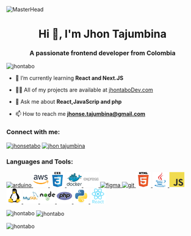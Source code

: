 ![MasterHead](https://www.notion.so/image/https%3A%2F%2Fi.pinimg.com%2Foriginals%2F02%2F01%2F1e%2F02011ec8554277b8c70bf22fb192123c.gif?table=block&id=e5c6c580-19e7-48fd-8a47-eac9eb4c899a&spaceId=a085380f-e1e4-4f25-97a9-4f28f7cacee2&userId=fe75dd06-4eeb-4aec-8132-b18c38900422&cache=v2)

<h1 align="center">Hi 👋, I'm Jhon Tajumbina</h1>  
<h3 align="center">A passionate frontend developer from Colombia</h3>  
  
<p align="left"> <img src="https://komarev.com/ghpvc/?username=jhontabo&label=Profile%20views&color=0e75b6&style=flat" alt="jhontabo" /> </p>  
  
- 🌱 I’m currently learning **React and Next.JS**  
  
- 👨‍💻 All of my projects are available at [jhontaboDev.com](jhontaboDev.com)  
  
- 💬 Ask me about **React,JavaScrip and php**  
  
- 📫 How to reach me **jhonse.tajumbina@gmail.com**  
  
<h3 align="left">Connect with me:</h3>  
<p align="left">  
<a href="https://twitter.com/jhonsetabo" target="blank"><img align="center" src="https://raw.githubusercontent.com/rahuldkjain/github-profile-readme-generator/master/src/images/icons/Social/twitter.svg" alt="jhonsetabo" height="30" width="40" /></a>  
<a href="https://linkedin.com/in/jhon tajumbina" target="blank"><img align="center" src="https://raw.githubusercontent.com/rahuldkjain/github-profile-readme-generator/master/src/images/icons/Social/linked-in-alt.svg" alt="jhon tajumbina" height="30" width="40" /></a>
</p>

  
<h3 align="left">Languages and Tools:</h3>  
<p align="left"> <a href="https://www.arduino.cc/" target="_blank" rel="noreferrer"> <img src="https://cdn.worldvectorlogo.com/logos/arduino-1.svg" alt="arduino" width="40" height="40"/> </a> <a href="https://aws.amazon.com" target="_blank" rel="noreferrer"> <img src="https://raw.githubusercontent.com/devicons/devicon/master/icons/amazonwebservices/amazonwebservices-original-wordmark.svg" alt="aws" width="40" height="40"/> </a>  <a href="https://www.w3schools.com/css/" target="_blank" rel="noreferrer"> <img src="https://raw.githubusercontent.com/devicons/devicon/master/icons/css3/css3-original-wordmark.svg" alt="css3" width="40" height="40"/> </a> <a href="https://www.docker.com/" target="_blank" rel="noreferrer"> <img src="https://raw.githubusercontent.com/devicons/devicon/master/icons/docker/docker-original-wordmark.svg" alt="docker" width="40" height="40"/> </a> <a href="https://expressjs.com" target="_blank" rel="noreferrer"> <img src="https://raw.githubusercontent.com/devicons/devicon/master/icons/express/express-original-wordmark.svg" alt="express" width="40" height="40"/> </a> <a href="https://www.figma.com/" target="_blank" rel="noreferrer"> <img src="https://www.vectorlogo.zone/logos/figma/figma-icon.svg" alt="figma" width="40" height="40"/> </a> <a href="https://git-scm.com/" target="_blank" rel="noreferrer"> <img src="https://www.vectorlogo.zone/logos/git-scm/git-scm-icon.svg" alt="git" width="40" height="40"/> </a> <a href="https://www.w3.org/html/" target="_blank" rel="noreferrer"> <img src="https://raw.githubusercontent.com/devicons/devicon/master/icons/html5/html5-original-wordmark.svg" alt="html5" width="40" height="40"/> </a> <a href="https://www.java.com" target="_blank" rel="noreferrer"> <img src="https://raw.githubusercontent.com/devicons/devicon/master/icons/java/java-original.svg" alt="java" width="40" height="40"/> </a> <a href="https://developer.mozilla.org/en-US/docs/Web/JavaScript" target="_blank" rel="noreferrer"> <img src="https://raw.githubusercontent.com/devicons/devicon/master/icons/javascript/javascript-original.svg" alt="javascript" width="40" height="40"/> </a> <a href="https://www.linux.org/" target="_blank" rel="noreferrer"> <img src="https://raw.githubusercontent.com/devicons/devicon/master/icons/linux/linux-original.svg" alt="linux" width="40" height="40"/> </a> <a href="https://www.mysql.com/" target="_blank" rel="noreferrer"> <img src="https://raw.githubusercontent.com/devicons/devicon/master/icons/mysql/mysql-original-wordmark.svg" alt="mysql" width="40" height="40"/> </a> <a href="https://nodejs.org" target="_blank" rel="noreferrer"> <img src="https://raw.githubusercontent.com/devicons/devicon/master/icons/nodejs/nodejs-original-wordmark.svg" alt="nodejs" width="40" height="40"/> </a> <a href="https://www.php.net" target="_blank" rel="noreferrer"> <img src="https://raw.githubusercontent.com/devicons/devicon/master/icons/php/php-original.svg" alt="php" width="40" height="40"/> </a> <a href="https://www.python.org" target="_blank" rel="noreferrer"> <img src="https://raw.githubusercontent.com/devicons/devicon/master/icons/python/python-original.svg" alt="python" width="40" height="40"/> </a> <a href="https://reactjs.org/" target="_blank" rel="noreferrer"> <img src="https://raw.githubusercontent.com/devicons/devicon/master/icons/react/react-original-wordmark.svg" alt="react" width="40" height="40"/> </a> </p>  
  
<p><img align="left" src="https://github-readme-stats.vercel.app/api/top-langs?username=jhontabo&show_icons=true&locale=en&layout=compact" alt="jhontabo" /></p>  
  
<p>&nbsp;<img align="center" src="https://github-readme-stats.vercel.app/api?username=jhontabo&show_icons=true&locale=en" alt="jhontabo" /></p>  
  
<p><img align="center" src="https://github-readme-streak-stats.herokuapp.com/?user=jhontabo&" alt="jhontabo" /></p>
